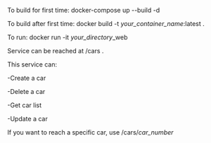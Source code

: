 To build for first time: docker-compose up --build -d

To build after first time: docker build -t *your_container_name*:latest .

To run: docker run -it  *your_directory*_web

Service can be reached at /cars .

This service can:

-Create a car

-Delete a car

-Get car list

-Update a car

If you want to reach a specific car, use /cars/*car_number*
